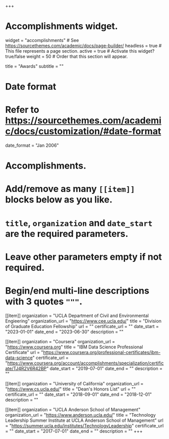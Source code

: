 +++
# Accomplishments widget.
widget = "accomplishments"  # See https://sourcethemes.com/academic/docs/page-builder/
headless = true  # This file represents a page section.
active = true  # Activate this widget? true/false
weight = 50  # Order that this section will appear.

title = "Awards"
subtitle = ""

# Date format
#   Refer to https://sourcethemes.com/academic/docs/customization/#date-format
date_format = "Jan 2006"

# Accomplishments.
#   Add/remove as many `[[item]]` blocks below as you like.
#   `title`, `organization` and `date_start` are the required parameters.
#   Leave other parameters empty if not required.
#   Begin/end multi-line descriptions with 3 quotes `"""`.

[[item]]
  organization = "UCLA Department of Civil and Environmental Engieering"
  organization_url = "https://www.cee.ucla.edu/"
  title = "Division of Graduate Education Fellowship"
  url = ""
  certificate_url = ""
  date_start = "2023-01-01"
  date_end = "2023-06-30"
  description = ""

[[item]]
  organization = "Coursera"
  organization_url = "https://www.coursera.org"
  title = "IBM Data Science Professional Certificate"
  url = "https://www.coursera.org/professional-certificates/ibm-data-science"
  certificate_url = "https://www.coursera.org/account/accomplishments/specialization/certificate/TJ4R2V6R42BP"
  date_start = "2019-07-01"
  date_end = ""
  description = ""

[[item]]
  organization = "University of California"
  organization_url = "https://www.cs.ucla.edu/"
  title = "Dean's Honors List"
  url = ""
  certificate_url = ""
  date_start = "2018-09-01"
  date_end = "2018-12-01"
  description = ""

[[item]]
  organization = "UCLA Anderson School of Management"
  organization_url = "https://www.anderson.ucla.edu/"
  title = "Technology Leadership Summer Institute at UCLA Anderson School of Management"
  url = "https://summer.ucla.edu/institutes/TechnologyLeadership"
  certificate_url = ""
  date_start = "2017-07-01"
  date_end = ""
  description = ""
+++
